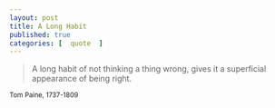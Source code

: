 ```yaml
---
layout: post
title: A Long Habit
published: true
categories: [  quote  ]
---
```


<blockquote>
<p>
A long habit of not thinking a thing wrong, gives it a superficial appearance of being right.
</p>
</blockquote>
<small>Tom Paine, 1737-1809</small>
